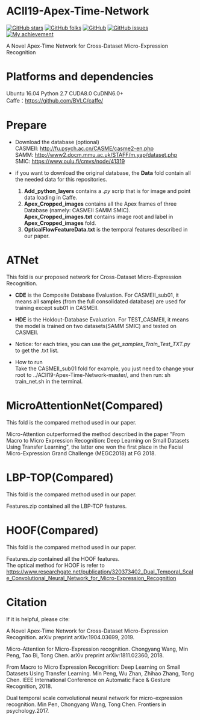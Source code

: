 # ACII19-Apex-Time-Network
[![GitHub stars](https://img.shields.io/github/stars/Mvrjustid/ACII19-Apex-Time-Network)](https://github.com/Mvrjustid/ACII19-Apex-Time-Network)
[![GitHub folks](https://img.shields.io/github/forks/Mvrjustid/ACII19-Apex-Time-Network)](https://github.com/Mvrjustid/ACII19-Apex-Time-Network)
[![GitHub](https://img.shields.io/github/license/Mvrjustid/ACII19-Apex-Time-Network)](https://github.com/Mvrjustid/ACII19-Apex-Time-Network)
[![GitHub issues](https://img.shields.io/github/issues/Mvrjustid/ACII19-Apex-Time-Network)](https://github.com/Mvrjustid/ACII19-Apex-Time-Network/issues)
[![My achievement](https://img.shields.io/badge/Milestone-1st%20ACII-orange)](https://scholar.google.com/citations?user=H7VBxLgAAAAJ&hl=en)

A Novel Apex-Time Network for Cross-Dataset Micro-Expression Recognition
  
  
  
# Platforms and dependencies
Ubuntu 16.04  Python 2.7  CUDA8.0 CuDNN6.0+  
Caffe：https://github.com/BVLC/caffe/
  
  
  
# Prepare
* Download the database (optional)  
  CASMEII: http://fu.psych.ac.cn/CASME/casme2-en.php  
  SAMM: http://www2.docm.mmu.ac.uk/STAFF/m.yap/dataset.php  
  SMIC: https://www.oulu.fi/cmvs/node/41319  
  
* if you want to download the original database, the **Data** fold contain all the needed data for this repositories.  
  1. **Add_python_layers** contains a *.py* scrip that is for image and point data loading in Caffe.  
  2. **Apex_Cropped_images** contains all the Apex frames of three Database (namely: CASMEII   SAMM   SMIC).                  **Apex_Cropped_images.txt** contains image root and label in **Apex_Cropped_images** fold.  
  3. **OpticalFlowFeatureData.txt** is the temporal features described in our paper.  
    
  
  
# ATNet
This fold is our proposed network for Cross-Dataset Micro-Expression Recognition.  
  
* **CDE** is the Composite Database Evaluation. For CASMEII_sub01, it means all samples (from the full consolidated database) are used for training except sub01 in CASMEII.  
  
* **HDE** is the Holdout-Database Evaluation. For TEST_CASMEII, it means the model is trained on two datasets(SAMM SMIC) and tested on CASMEII.  

* Notice: for each tries, you can use the *get_samples_Train_Test_TXT.py* to get the .txt list.
  
* How to run  
Take the CASMEII_sub01 fold for example, you just need to change your root to ../ACII19-Apex-Time-Network-master/, and then run: 
sh train_net.sh 
in the terminal.  
  
  
# MicroAttentionNet(Compared)
This fold is the compared method used in our paper.  
  
Micro-Attention outperformed the method described in the paper "From Macro to Micro Expression Recognition: Deep Learning on Small Datasets Using Transfer Learning", the latter one won the first place in the Facial Micro-Expression Grand Challenge (MEGC2018) at FG 2018.
  
  
  
# LBP-TOP(Compared)
This fold is the compared method used in our paper.  
  
Features.zip contained all the LBP-TOP features.   
  
  
# HOOF(Compared)
This fold is the compared method used in our paper.  
  
Features.zip contained all the HOOF features.  
The optical method for HOOF is refer to https://www.researchgate.net/publication/320373402_Dual_Temporal_Scale_Convolutional_Neural_Network_for_Micro-Expression_Recognition
  
  
  
# Citation
  
If it is helpful, please cite:  
  
A Novel Apex-Time Network for Cross-Dataset Micro-Expression Recognition. arXiv preprint arXiv:1904.03699, 2019.

Micro-Attention for Micro-Expression recognition. Chongyang Wang, Min Peng, Tao Bi, Tong Chen. arXiv preprint arXiv:1811.02360, 2018.  

From Macro to Micro Expression Recognition: Deep Learning on Small Datasets Using Transfer Learning. Min Peng, Wu Zhan, Zhihao Zhang, Tong Chen. IEEE International Conference on Automatic Face & Gesture Recognition, 2018.  

Dual temporal scale convolutional neural network for micro-expression recognition. Min Pen, Chongyang Wang, Tong Chen. Frontiers in psychology.2017.







  

